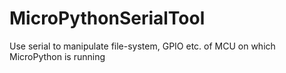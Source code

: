 # MicroPythonSerialTool
Use serial to manipulate file-system, GPIO etc. of MCU on which MicroPython is running
